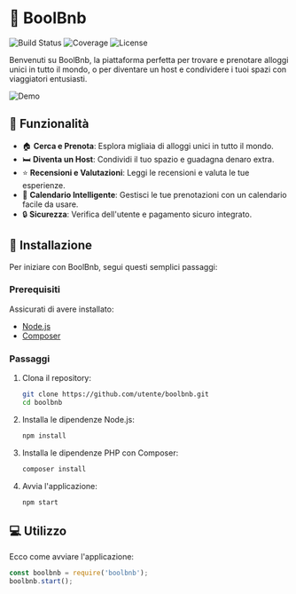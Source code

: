 # 🎉 BoolBnb

![Build Status](https://img.shields.io/github/actions/workflow/status/utente/boolbnb/CI.yml?branch=main)
![Coverage](https://img.shields.io/codecov/c/github/utente/boolbnb)
![License](https://img.shields.io/github/license/utente/boolbnb)

Benvenuti su BoolBnb, la piattaforma perfetta per trovare e prenotare alloggi unici in tutto il mondo, o per diventare un host e condividere i tuoi spazi con viaggiatori entusiasti.

![Demo](https://media.giphy.com/media/3oEjHBUwu95nnPpZMQ/giphy.gif)

## 🌟 Funzionalità

- 🏠 **Cerca e Prenota**: Esplora migliaia di alloggi unici in tutto il mondo.
- 🛏️ **Diventa un Host**: Condividi il tuo spazio e guadagna denaro extra.
- ⭐ **Recensioni e Valutazioni**: Leggi le recensioni e valuta le tue esperienze.
- 📅 **Calendario Intelligente**: Gestisci le tue prenotazioni con un calendario facile da usare.
- 🔒 **Sicurezza**: Verifica dell'utente e pagamento sicuro integrato.

## 🚀 Installazione

Per iniziare con BoolBnb, segui questi semplici passaggi:

### Prerequisiti

Assicurati di avere installato:

- [Node.js](https://nodejs.org/)
- [Composer](https://getcomposer.org/)

### Passaggi

1. Clona il repository:

    ```bash
    git clone https://github.com/utente/boolbnb.git
    cd boolbnb
    ```

2. Installa le dipendenze Node.js:

    ```bash
    npm install
    ```

3. Installa le dipendenze PHP con Composer:

    ```bash
    composer install
    ```

4. Avvia l'applicazione:

    ```bash
    npm start
    ```

## 💻 Utilizzo

Ecco come avviare l'applicazione:

```javascript
const boolbnb = require('boolbnb');
boolbnb.start();